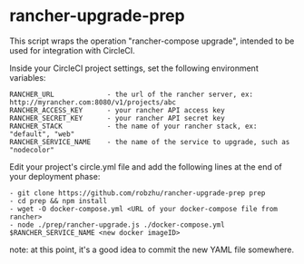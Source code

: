 # rancher-upgrade-prep
This script wraps the operation "rancher-compose upgrade", intended to be used for integration with CircleCI. 

Inside your CircleCI project settings, set the following environment variables:

```
RANCHER_URL         	- the url of the rancher server, ex: http://myrancher.com:8080/v1/projects/abc
RANCHER_ACCESS_KEY  	- your rancher API access key
RANCHER_SECRET_KEY  	- your rancher API secret key 
RANCHER_STACK       	- the name of your rancher stack, ex: "default", "web"
RANCHER_SERVICE_NAME 	- the name of the service to upgrade, such as "nodecolor"
```

Edit your project's circle.yml file and add the following lines at the end of your deployment phase:

```
- git clone https://github.com/robzhu/rancher-upgrade-prep prep
- cd prep && npm install
- wget -O docker-compose.yml <URL of your docker-compose file from rancher>
- node ./prep/rancher-upgrade.js ./docker-compose.yml $RANCHER_SERVICE_NAME <new docker imageID> 
```

note: at this point, it's a good idea to commit the new YAML file somewhere.